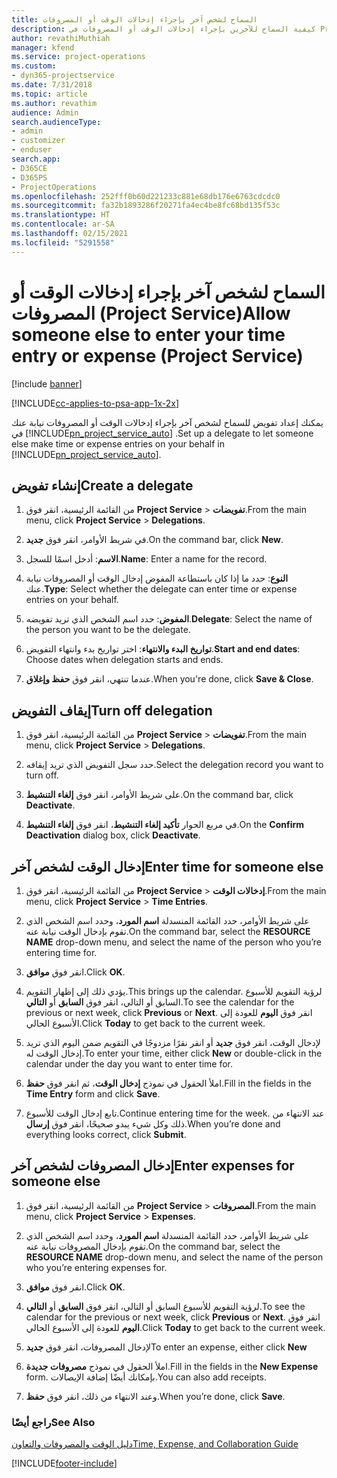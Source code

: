 ```yaml
---
title: السماح لشخص آخر بإجراء إدخالات الوقت أو المصروفات
description: كيفية السماح للآخرين بإجراء إدخالات الوقت أو المصروفات في Project Service
author: revathiMuthiah
manager: kfend
ms.service: project-operations
ms.custom:
- dyn365-projectservice
ms.date: 7/31/2018
ms.topic: article
ms.author: revathim
audience: Admin
search.audienceType:
- admin
- customizer
- enduser
search.app:
- D365CE
- D365PS
- ProjectOperations
ms.openlocfilehash: 252fff0b60d221233c881e68db176e6763cdcdc0
ms.sourcegitcommit: fa32b1893286f20271fa4ec4be8fc68bd135f53c
ms.translationtype: HT
ms.contentlocale: ar-SA
ms.lasthandoff: 02/15/2021
ms.locfileid: "5291558"
---
```

# <a name="allow-someone-else-to-enter-your-time-entry-or-expense-project-service"></a><span data-ttu-id="49acf-103">السماح لشخص آخر بإجراء إدخالات الوقت أو المصروفات (Project Service)</span><span class="sxs-lookup"><span data-stu-id="49acf-103">Allow someone else to enter your time entry or expense (Project Service)</span></span>

[!include [banner](../includes/psa-now-project-operations.md)]

[!INCLUDE[cc-applies-to-psa-app-1x-2x](../includes/cc-applies-to-psa-app-1x-2x.md)]

<span data-ttu-id="49acf-104">يمكنك إعداد تفويض للسماح لشخص آخر بإجراء إدخالات الوقت أو المصروفات نيابة عنك في [!INCLUDE[pn_project_service_auto](../includes/pn-project-service-auto.md)] .</span><span class="sxs-lookup"><span data-stu-id="49acf-104">Set up a delegate to let someone else make time or expense entries on your behalf in [!INCLUDE[pn_project_service_auto](../includes/pn-project-service-auto.md)].</span></span>  
  
## <a name="create-a-delegate"></a><span data-ttu-id="49acf-105">إنشاء تفويض</span><span class="sxs-lookup"><span data-stu-id="49acf-105">Create a delegate</span></span>  
  
1.  <span data-ttu-id="49acf-106">من القائمة الرئيسية، انقر فوق **Project Service** > **تفويضات**.</span><span class="sxs-lookup"><span data-stu-id="49acf-106">From the main menu, click **Project Service** > **Delegations**.</span></span>  
  
2.  <span data-ttu-id="49acf-107">في شريط الأوامر، انقر فوق **جديد**.</span><span class="sxs-lookup"><span data-stu-id="49acf-107">On the command bar, click **New**.</span></span>  
  
3. <span data-ttu-id="49acf-108">**الاسم**: أدخل اسمًا للسجل.</span><span class="sxs-lookup"><span data-stu-id="49acf-108">**Name**: Enter a name for the record.</span></span>  
  
4. <span data-ttu-id="49acf-109">**النوع**: حدد ما إذا كان باستطاعة المفوض إدخال الوقت أو المصروفات نيابة عنك.</span><span class="sxs-lookup"><span data-stu-id="49acf-109">**Type**: Select whether the delegate can enter time or expense entries on your behalf.</span></span>  
  
5. <span data-ttu-id="49acf-110">**المفوض**: حدد اسم الشخص الذي تريد تفويضه.</span><span class="sxs-lookup"><span data-stu-id="49acf-110">**Delegate**: Select the name of the person you want to be the delegate.</span></span>  
  
6. <span data-ttu-id="49acf-111">**تواريخ البدء والانتهاء**: اختر تواريخ بدء وانتهاء التفويض.</span><span class="sxs-lookup"><span data-stu-id="49acf-111">**Start and end dates**: Choose dates when delegation starts and ends.</span></span>  
  
7.  <span data-ttu-id="49acf-112">عندما تنتهي، انقر فوق **حفظ وإغلاق**.</span><span class="sxs-lookup"><span data-stu-id="49acf-112">When you're done, click **Save & Close**.</span></span>  
  
## <a name="turn-off-delegation"></a><span data-ttu-id="49acf-113">إيقاف التفويض</span><span class="sxs-lookup"><span data-stu-id="49acf-113">Turn off delegation</span></span>  
  
1.  <span data-ttu-id="49acf-114">من القائمة الرئيسية، انقر فوق **Project Service** > **تفويضات**.</span><span class="sxs-lookup"><span data-stu-id="49acf-114">From the main menu, click **Project Service** > **Delegations**.</span></span>  
  
2.  <span data-ttu-id="49acf-115">حدد سجل التفويض الذي تريد إيقافه.</span><span class="sxs-lookup"><span data-stu-id="49acf-115">Select the delegation record you want to turn off.</span></span>  
  
3.  <span data-ttu-id="49acf-116">على شريط الأوامر، انقر فوق **إلغاء التنشيط**.</span><span class="sxs-lookup"><span data-stu-id="49acf-116">On the command bar, click **Deactivate**.</span></span>  
  
4.  <span data-ttu-id="49acf-117">في مربع الحوار **تأكيد إلغاء التنشيط**، انقر فوق **إلغاء التنشيط**.</span><span class="sxs-lookup"><span data-stu-id="49acf-117">On the **Confirm Deactivation** dialog box, click **Deactivate**.</span></span>  
  
## <a name="enter-time-for-someone-else"></a><span data-ttu-id="49acf-118">إدخال الوقت لشخص آخر</span><span class="sxs-lookup"><span data-stu-id="49acf-118">Enter time for someone else</span></span>  
  
1.  <span data-ttu-id="49acf-119">من القائمة الرئيسية، انقر فوق **Project Service** > **إدخالات الوقت**.</span><span class="sxs-lookup"><span data-stu-id="49acf-119">From the main menu, click **Project Service** > **Time Entries**.</span></span>  
  
2.  <span data-ttu-id="49acf-120">على شريط الأوامر، حدد القائمة المنسدلة **اسم المورد**، وحدد اسم الشخص الذي تقوم بإدخال الوقت نيابة عنه.</span><span class="sxs-lookup"><span data-stu-id="49acf-120">On the command bar, select the **RESOURCE NAME** drop-down menu, and select the name of the person who you’re entering time for.</span></span>  
  
3.  <span data-ttu-id="49acf-121">انقر فوق **موافق**.</span><span class="sxs-lookup"><span data-stu-id="49acf-121">Click **OK**.</span></span>  
  
4.  <span data-ttu-id="49acf-122">يؤدي ذلك إلى إظهار التقويم.</span><span class="sxs-lookup"><span data-stu-id="49acf-122">This brings up the calendar.</span></span> <span data-ttu-id="49acf-123">لرؤية التقويم للأسبوع السابق أو التالي، انقر فوق **السابق** أو **التالي**.</span><span class="sxs-lookup"><span data-stu-id="49acf-123">To see the calendar for the previous or next week, click **Previous** or **Next**.</span></span> <span data-ttu-id="49acf-124">انقر فوق **اليوم** للعودة إلى الأسبوع الحالي.</span><span class="sxs-lookup"><span data-stu-id="49acf-124">Click **Today** to get back to the current week.</span></span>  
  
5.  <span data-ttu-id="49acf-125">لإدخال الوقت، انقر فوق **جديد** أو انقر نقرًا مزدوجًا في التقويم ضمن اليوم الذي تريد إدخال الوقت له.</span><span class="sxs-lookup"><span data-stu-id="49acf-125">To enter your time, either click **New** or double-click in the calendar under the day you want to enter time for.</span></span>  
  
6.  <span data-ttu-id="49acf-126">املأ الحقول في نموذج **إدخال الوقت‬**، ثم انقر فوق **حفظ**.</span><span class="sxs-lookup"><span data-stu-id="49acf-126">Fill in the fields in the **Time Entry** form and click **Save**.</span></span>  
  
7.  <span data-ttu-id="49acf-127">تابع إدخال الوقت للأسبوع.</span><span class="sxs-lookup"><span data-stu-id="49acf-127">Continue entering time for the week.</span></span> <span data-ttu-id="49acf-128">عند الانتهاء من ذلك وكل شيء يبدو صحيحًا، انقر فوق **إرسال**.</span><span class="sxs-lookup"><span data-stu-id="49acf-128">When you’re done and everything looks correct, click **Submit**.</span></span>  
  
## <a name="enter-expenses-for-someone-else"></a><span data-ttu-id="49acf-129">إدخال المصروفات لشخص آخر</span><span class="sxs-lookup"><span data-stu-id="49acf-129">Enter expenses for someone else</span></span>  
  
1.  <span data-ttu-id="49acf-130">من القائمة الرئيسية، انقر فوق **Project Service** > **المصروفات**.</span><span class="sxs-lookup"><span data-stu-id="49acf-130">From the main menu, click **Project Service** > **Expenses**.</span></span>  
  
2.  <span data-ttu-id="49acf-131">على شريط الأوامر، حدد القائمة المنسدلة **اسم المورد**، وحدد اسم الشخص الذي تقوم بإدخال المصروفات نيابة عنه.</span><span class="sxs-lookup"><span data-stu-id="49acf-131">On the command bar, select the **RESOURCE NAME** drop-down menu, and select the name of the person who you’re entering expenses for.</span></span>  
  
3.  <span data-ttu-id="49acf-132">انقر فوق **موافق**.</span><span class="sxs-lookup"><span data-stu-id="49acf-132">Click **OK**.</span></span>  
  
4.  <span data-ttu-id="49acf-133">لرؤية التقويم للأسبوع السابق أو التالي، انقر فوق **السابق** أو **التالي**.</span><span class="sxs-lookup"><span data-stu-id="49acf-133">To see the calendar for the previous or next week, click **Previous** or **Next**.</span></span> <span data-ttu-id="49acf-134">انقر فوق **اليوم** للعودة إلى الأسبوع الحالي.</span><span class="sxs-lookup"><span data-stu-id="49acf-134">Click **Today** to get back to the current week.</span></span>  
  
5.  <span data-ttu-id="49acf-135">لإدخال المصروفات، انقر فوق **جديد**</span><span class="sxs-lookup"><span data-stu-id="49acf-135">To enter an expense, either click **New**</span></span>  
  
6.  <span data-ttu-id="49acf-136">املأ الحقول في نموذج **مصروفات جديدة‬**.</span><span class="sxs-lookup"><span data-stu-id="49acf-136">Fill in the fields in the **New Expense** form.</span></span> <span data-ttu-id="49acf-137">بإمكانك أيضًا إضافة الإيصالات.</span><span class="sxs-lookup"><span data-stu-id="49acf-137">You can also add receipts.</span></span>  
  
7.  <span data-ttu-id="49acf-138">وعند الانتهاء من ذلك، انقر فوق **حفظ**.</span><span class="sxs-lookup"><span data-stu-id="49acf-138">When you’re done, click **Save**.</span></span>  
  
### <a name="see-also"></a><span data-ttu-id="49acf-139">راجع أيضًا</span><span class="sxs-lookup"><span data-stu-id="49acf-139">See Also</span></span>  
 [<span data-ttu-id="49acf-140">دليل الوقت والمصروفات والتعاون</span><span class="sxs-lookup"><span data-stu-id="49acf-140">Time, Expense, and Collaboration Guide</span></span>](../psa/time-expense-collaboration-guide.md)


[!INCLUDE[footer-include](../includes/footer-banner.md)]
